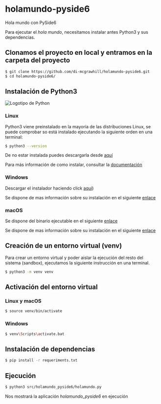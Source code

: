 # holamundo-pyside6

Hola mundo con PySide6

Para ejecutar el *hola mundo*, necesitamos instalar antes Python3 y sus dependencias.

## Clonamos el proyecto en local y entramos en la carpeta del proyecto


```bash
$ git clone https://github.com/di-mcgrawhill/holamundo-pyside6.git
$ cd holamundo-pyside6/
```
## Instalación de Python3
![Logotipo de Python](https://es.schoolofdata.org/files/2017/07/python-logo-master-v3-TM-flattened.png)

### Linux
Python3 viene preinstalado en la mayoría de las distribuciones Linux, se puede comprobar so está instalado ejecutando la siguiente
orden en una terminal:
```bash
$ python3 --version
```
De no estar instalada puedes descargarla desde [aquí](https://www.python.org/downloads/)

Para más información de como instalar, consultar la [documentación](https://docs.python.org/3/)

### Windows
Descargar el instalador haciendo click [aquí](https://www.python.org/ftp/python/3.13.2/python-3.13.2-amd64.exe))

Se dispone de mas información sobre su instalación en el siguiente [enlace](https://www.python.org/downloads/windows/)

### macOS
Se dispone del binario ejecutable en el siguiente [enlace](https://www.python.org/ftp/python/3.13.2/python-3.13.2-macos11.pkg)

Se dispone de mas información sobre su instalación en el siguiente [enlace](https://www.python.org/downloads/release/python-3132/)

## Creación de un entorno virtual (venv)
Para crear un entorno virtual y poder aislar la ejecución del resto del sistema (sandbox), ejecutamos la siguiente instrucción en una
terminal.
```bash
$ python3 -m venv venv
```
## Activación del entorno virtual
### Linux y macOS
```bash
$ source venv/bin/activate
```
### Windows
```bash
$ venv\Scripts\activate.bat
```
## Instalación de dependencias
```bash
$ pip install -r requeriments.txt
```
## Ejecución
```bash
$ python3 src/holamundo_pyside6/holamundo.py
```
Nos mostrará la aplicación *holamundo_pyside6* en ejecución





